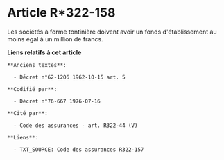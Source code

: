 # Article R*322-158

Les sociétés à forme tontinière doivent avoir un fonds d'établissement au moins égal à un million de francs.

**Liens relatifs à cet article**

	**Anciens textes**:

	  - Décret n°62-1206 1962-10-15 art. 5

	**Codifié par**:

	  - Décret n°76-667 1976-07-16

	**Cité par**:

	  - Code des assurances - art. R322-44 (V)

	**Liens**:

	  - TXT_SOURCE: Code des assurances R322-157
